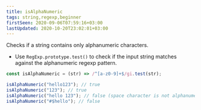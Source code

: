 ```yaml
---
title: isAlphaNumeric
tags: string,regexp,beginner
firstSeen: 2020-09-06T07:59:16+03:00
lastUpdated: 2020-10-20T23:02:01+03:00
---
```


Checks if a string contains only alphanumeric characters.

- Use `RegExp.prototype.test()` to check if the input string matches against the alphanumeric regexp pattern.

```js
const isAlphaNumeric = (str) => /^[a-z0-9]+$/gi.test(str);
```

```js
isAlphaNumeric("hello123"); // true
isAlphaNumeric("123"); // true
isAlphaNumeric("hello 123"); // false (space character is not alphanumeric)
isAlphaNumeric("#$hello"); // false
```
